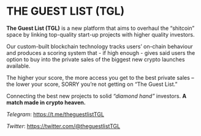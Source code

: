 # THE GUEST LIST (TGL)

**The Guest List (TGL)** is a new platform that aims to overhaul the “shitcoin” space by linking top-quality 
start-up projects with higher quality investors. 

Our custom-built blockchain technology tracks users’ on-chain behaviour and produces a scoring system 
that - if high enough - gives said users the option to buy into the private sales of the biggest 
new crypto launches available.  

The higher your score, the more access you get to the best private sales – the lower your score, 
SORRY you’re not getting on “The Guest List.”  

Connecting the best new projects to solid *“diamond hand”* investors.
**A match made in crypto heaven.** 

*Telegram*: https://t.me/theguestlistTGL

*Twitter*: https://twitter.com/@theguestlistTGL
